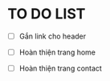 # TO DO LIST

- [ ] Gắn link cho header 

- [ ] Hoàn thiện trang home

- [ ] Hoàn thiện trang contact